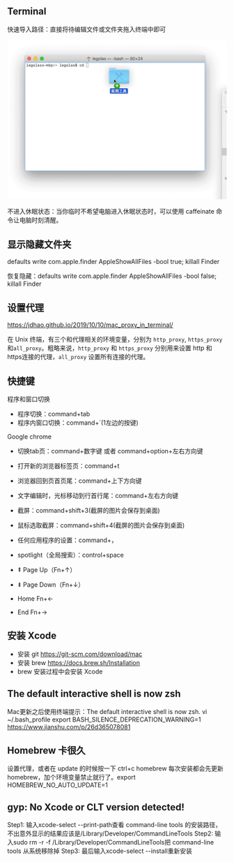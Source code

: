 ## Terminal

快速导入路径：直接将待编辑文件或文件夹拖入终端中即可

![](images/8d0427a0705812a7d1e7611041f0e9b6.gif)

不进入休眠状态：当你临时不希望电脑进入休眠状态时，可以使用 caffeinate 命令让电脑时刻清醒。

## 显示隐藏文件夹

defaults write com.apple.finder AppleShowAllFiles -bool true; killall Finder

恢复隐藏：defaults write com.apple.finder AppleShowAllFiles -bool false; killall Finder

## 设置代理

https://jdhao.github.io/2019/10/10/mac_proxy_in_terminal/

在 Unix 终端，有三个和代理相关的环境变量，分别为 `http_proxy`, `https_proxy` 和`all_proxy`。粗略来说，`http_proxy` 和 `https_proxy` 分别用来设置 http 和 https连接的代理，`all_proxy` 设置所有连接的代理。

## 快捷键

程序和窗口切换
- 程序切换：command+tab
- 程序内窗口切换：command+`(1左边的按键)

Google chrome
- 切换tab页：command+数字键 或者 command+option+左右方向键
- 打开新的浏览器标签页：command+t
- 浏览器回到页首页尾：command+上下方向键

- 文字编辑时，光标移动到行首行尾：command+左右方向键
- 截屏：command+shift+3(截屏的图片会保存到桌面)
- 鼠标选取截屏：command+shift+4(截屏的图片会保存到桌面)
- 任何应用程序的设置：command+，
- spotlight（全局搜索）：control+space

- ⇞ Page Up（Fn+↑）
- ⇟ Page Down（Fn+↓）
- Home Fn+←
- End Fn+→

## 安装 Xcode

- 安装 git https://git-scm.com/download/mac
- 安装 brew https://docs.brew.sh/Installation
- brew 安装过程中会安装 Xcode

## The default interactive shell is now zsh

Mac更新之后使用终端提示：The default interactive shell is now zsh.
vi ~/.bash_profile
export BASH_SILENCE_DEPRECATION_WARNING=1
https://www.jianshu.com/p/26d365078081

## Homebrew 卡很久

设置代理，或者在 update 的时候按一下 ctrl+c
homebrew 每次安装都会先更新 homebrew，加个环境变量禁止就行了。export HOMEBREW_NO_AUTO_UPDATE=1

## gyp: No Xcode or CLT version detected!

Step1: 输入xcode-select --print-path查看 command-line tools 的安装路径，不出意外显示的结果应该是/Library/Developer/CommandLineTools
Step2: 输入sudo rm -r -f /Library/Developer/CommandLineTools把 command-line tools 从系统移除掉
Step3: 最后输入xcode-select --install重新安装